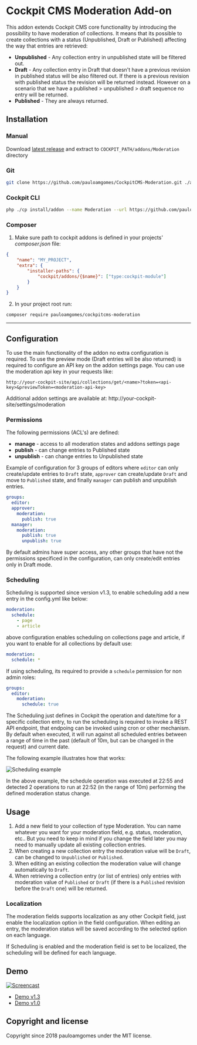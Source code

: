 # Cockpit CMS Moderation Add-on

This addon extends Cockpit CMS core functionality by introducing the possibility to have moderation of collections. It means that its possible to create collections with a status (Unpublished, Draft or Published) affecting the way that entries are retrieved:

- **Unpublished** - Any collection entry in unpublished state will be filtered out.
- **Draft** - Any collection entry in Draft that doesn't have a previous revision in published status will be also filtered out. If there is a previous revision with published status the revision will be returned instead. However on a scenario that we have a published > unpublished > draft sequence no entry will be returned.
- **Published** - They are always returned.

## Installation

### Manual

Download [latest release](https://github.com/pauloamgomes/CockpitCMS-Moderation) and extract to `COCKPIT_PATH/addons/Moderation` directory

### Git

```sh
git clone https://github.com/pauloamgomes/CockpitCMS-Moderation.git ./addons/Moderation
```

### Cockpit CLI

```sh
php ./cp install/addon --name Moderation --url https://github.com/pauloamgomes/CockpitCMS-Moderation.git
```

### Composer

1. Make sure path to cockpit addons is defined in your projects' _composer.json_ file:

  ```json
  {
      "name": "MY_PROJECT",
      "extra": {
          "installer-paths": {
              "cockpit/addons/{$name}": ["type:cockpit-module"]
          }
      }
  }
  ```

2. In your project root run:

  ```sh
  composer require pauloamgomes/cockpitcms-moderation
  ```

---

## Configuration

To use the main functionality of the addon no extra configuration is required.
To use the preview mode (Draft entries will be also returned) is required to configure an API key
on the addon settings page. You can use the moderation api key in your requests like:

```
http://your-cockpit-site/api/collections/get/<name>?token=<api-key>&previewToken=<moderation-api-key>
```

Additional addon settings are available at: http://your-cockpit-site/settings/moderation

### Permissions

The following permissions (ACL's) are defined:

* **manage** - access to all moderation states and addons settings page
* **publish** - can change entries to Published state
* **unpublish** - can change entries to Unpublished state

Example of configuration for 3 groups of editors where `editor` can only create/update entries to `Draft` state, `approver` can create/update `Draft` and move to `Published` state, and finally `manager` can publish and unpublish entries.

```yaml
groups:
  editor:
  approver:
    moderation:
      publish: true
  manager:
    moderation:
      publish: true
      unpublish: true
```

By default admins have super access, any other groups that have not the permissions specificed in the configuration, can only create/edit
entries only in Draft mode.

### Scheduling

Scheduling is supported since version v1.3, to enable scheduling add a new entry in the config.yml like below:

```yaml
moderation:
  schedule:
    - page
    - article
```
above configuration enables scheduling on collections page and article, if you want to enable for all collections by default use:

```yaml
moderation:
  schedule: *
```

If using scheduling, its required to provide a `schedule` permission for non admin roles:

```yaml
groups:
  editor:
    moderation:
      schedule: true
```
The Scheduling just defines in Cockpit the operation and date/time for a specific collection entry, to run the scheduling is required
to invoke a REST API endpoint, that endpoing can be invoked using cron or other mechanism. By default when executed, it will run against
all scheduled entries between a range of time in the past (default of 10m, but can be changed in the request) and current date.

The following example illustrates how that works:

![Scheduling example](https://monosnap.com/image/6szBmxoUUUZwO7QT5kf5xVYteo9n3C)

In the above example, the schedule operation was executed at 22:55 and detected 2 operations to run at 22:52 (in the range of 10m) performing
the defined moderation status change.


## Usage

1. Add a new field to your collection of type Moderation.
You can name whatever you want for your moderation field, e.g. status, moderation, etc.. But you need to keep in mind
if you change the field later you may need to manually update all existing collection entries.
2. When creating a new collection entry the moderation value will be `Draft`, can be changed to `Unpublished` or `Published`.
3. When editing an existing collection the moderation value will change automatically to `Draft`.
4. When retrieving a collection entry (or list of entries) only entries with moderation value of `Published` or `Draft` (if there is a `Published` revision before the `Draft` one) will be returned.

### Localization

The moderation fields supports localization as any other Cockpit field, just enable the localization option in the field configuration.
When editing an entry, the moderation status will be saved according to the selected option on each language.

If Scheduling is enabled and the moderation field is set to be localized, the scheduling will be defined for each language.

## Demo

[![Screencast](https://monosnap.com/image/o9F3WihH3NtOk1VfszARSa402sD12U)](http://www.youtube.com/watch?v=TdhoThghRRY "Screencast")

- [Demo v1.3](http://www.youtube.com/watch?v=TdhoThghRRY "Screencast v1.3")
- [Demo v1.0](https://youtu.be/LywGxJqUJkg "Screencast v1.0")


## Copyright and license

Copyright since 2018 pauloamgomes under the MIT license.

